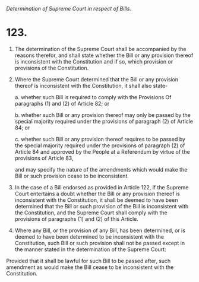 *Determination of Supreme Court in respect of Bills.*

# 123.

1. The determination of the Supreme Court shall be accompanied by the reasons therefor, and shall state whether the Bill or any provision thereof is inconsistent with the Constitution and if so, which provision or provisions of the Constitution.

2. Where the Supreme Court determined that the Bill or any provision thereof is inconsistent with the Constitution, it shall also state-

    a. whether such Bill is required to comply with the Provisions Of paragraphs (1) and (2) of Article 82; or

    b. whether such Bill or any provision thereof may only be passed by the special majority required under the provisions of paragraph (2) of Article 84; or

    c. whether such Bill or any provision thereof requires to be passed by the special majority required under the provisions of paragraph (2) of Article 84 and approved by the People at a Referendum by virtue of the provisions of Article 83,

    and may specify the nature of the amendments which would make the Bill or such provision cease to be inconsistent.

3. In the case of a Bill endorsed as provided in Article 122, if the Supreme Court entertains a doubt whether the Bill or any provision thereof is inconsistent with the Constitution, it shall be deemed to have been determined that the Bill or such provision of the Bill is inconsistent with the Constitution, and the Supreme Court shall comply with the provisions of paragraphs (1) and (2) of this Article.

4. Where any Bill, or the provision of any Bill, has been determined, or is deemed to have been determined to be inconsistent with the Constitution, such Bill or such provision shall not be passed except in the manner stated in the determination of the Supreme Court:

Provided that it shall be lawful for such Bill to be passed after, such amendment as would make the Bill cease to be inconsistent with the Constitution.
